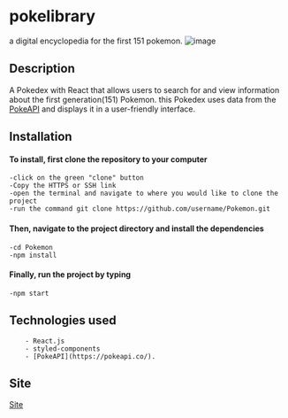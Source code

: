 # pokelibrary
a digital encyclopedia for the first 151 pokemon.
![image](https://user-images.githubusercontent.com/108766758/222988739-b80ea013-6939-441e-b3ad-aa9af435ecb5.png)

## Description
A Pokedex with React that allows users to search for and view information about the first generation(151) Pokemon. this Pokedex uses data from the [PokeAPI](https://pokeapi.co/) and displays it in a user-friendly interface.

## Installation
#### To install, first clone the repository to your computer
    -click on the green "clone" button
    -Copy the HTTPS or SSH link
    -open the terminal and navigate to where you would like to clone the project
    -run the command git clone https://github.com/username/Pokemon.git
    
#### Then, navigate to the project directory and install the dependencies
    -cd Pokemon
    -npm install

#### Finally, run the project by typing
    -npm start

## Technologies used  
        - React.js
        - styled-components 
        - [PokeAPI](https://pokeapi.co/).

## Site
[Site](https://pokelibrary.netlify.app/)
